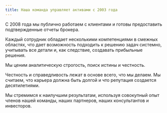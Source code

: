```yaml
---
title: Наша команда управляет активами с 2003 года
---
```


С 2008 года мы публично работаем с клиентами и готовы предоставить подтвержденные отчеты брокера.

Каждый сотрудник обладает несколькими компетенциями в смежных областях, что дает возможность подходить к решению задач системно, учитывать все детали и, как следствие, создавать прибыльные решения.

Мы ценим аналитическую строгость, поиск истины и честность.

Честность и справедливость лежат в основе всего, что мы делаем. Мы считаем, что карьера должна быть долгой и что репутация создается десятилетиями.

Мы стремимся к наилучшим результатам, используя совокупный опыт членов нашей команды, наших партнеров, наших консультантов и инвесторов.
